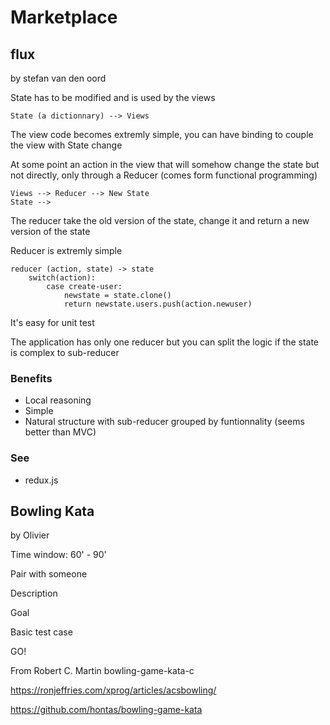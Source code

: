 # Marketplace



## flux

by stefan van den oord

State has to be modified and is used by the views

    State (a dictionnary) --> Views

The view code becomes extremly simple, you can have binding to couple the view with State change

At some point an action in the view that will somehow change the state but not directly, only through a Reducer (comes form functional programming)


    Views --> Reducer --> New State
    State -->

The reducer take the old version of the state, change it and return a new version of the state

Reducer is extremly simple

```
reducer (action, state) -> state
    switch(action):
        case create-user:
            newstate = state.clone()
            return newstate.users.push(action.newuser)
```

It's easy for unit test

The application has only one reducer but you can split the logic if the state is complex to sub-reducer

### Benefits

* Local reasoning
* Simple
* Natural structure with sub-reducer grouped by funtionnality (seems better than MVC)

### See

* redux.js

## Bowling Kata

by Olivier

Time window: 60' - 90'

Pair with someone

Description

Goal

Basic test case

GO!

From Robert C. Martin bowling-game-kata-c

https://ronjeffries.com/xprog/articles/acsbowling/

https://github.com/hontas/bowling-game-kata



